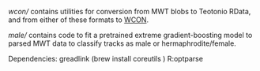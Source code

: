 *wcon/* contains utilities for conversion from MWT blobs to Teotonio RData, and from either of these formats to [WCON](https://github.com/openworm/tracker-commons/blob/master/WCON_format.md).

*male/* contains code to fit a pretrained extreme gradient-boosting model to parsed MWT data to classify tracks as male or hermaphrodite/female.

Dependencies:
greadlink (brew install coreutils )
R:optparse

